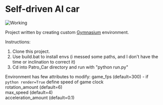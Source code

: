 # Self-driven AI car
![Working](https://github.com/SmolinskiP/PatroCar/assets/49648588/1593a9f4-7ad4-4087-99d9-a38efa27e515)

Project written by creating custom [Gymnasium]([https://www.google.com](https://gymnasium.farama.org/)https://gymnasium.farama.org/) environment.

Instructions:
1. Clone this project.
2. Use build.bat to install envs (i messed some paths, and I don't have the time or inclination to correct it)
3. Cd into Patro_Car directory and run with "python run.py"

Environment has few attributes to modify:
game_fps (default=300) - if ```python render=True``` define speed of game clock<br/>
rotation_amount (default=6)<br/>
max_speed (default=4)<br/>
acceleration_amount (default=0.1)<br/>
